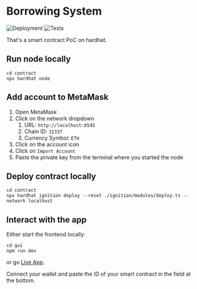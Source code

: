 # Borrowing System

![Deployment](https://img.shields.io/github/actions/workflow/status/WhiteBlackGoose/deposit-smart-contract/deploy.yml?label=deploy)
![Tests](https://img.shields.io/github/actions/workflow/status/WhiteBlackGoose/deposit-smart-contract/tests.yml?label=tests)

That's a smart contract PoC on hardhat.

## Run node locally
```
cd contract
npx hardhat node
```

## Add account to MetaMask

1. Open MetaMask
1. Click on the network dropdown
    1. URL: `http://localhost:8545`
    1. Chain ID: `31337`
    1. Currency Symbol: `ETH`
1. Click on the account icon
1. Click on `Import Account`
1. Paste the private key from the terminal where you started the node

## Deploy contract locally
```
cd contract
npx hardhat ignition deploy --reset ./ignition/modules/deploy.ts --network localhost
```

## Interact with the app

Either start the frontend locally:
```
cd gui
npm run dev
```
or go [Live App](https://borger.wbg.gg).

Connect your wallet and paste the ID of your smart contract in the field at the bottom.

